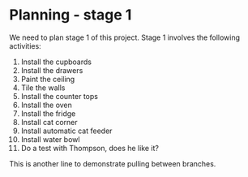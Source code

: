 # Planning - stage 1

We need to plan stage 1 of this project. Stage 1 involves the following activities:

1. Install the cupboards
1. Install the drawers
1. Paint the ceiling
1. Tile the walls
1. Install the counter tops
1. Install the oven
1. Install the fridge
1. Install cat corner
1. Install automatic cat feeder
1. Install water bowl
1. Do a test with Thompson, does he like it?

This is another line to demonstrate pulling between branches. 

